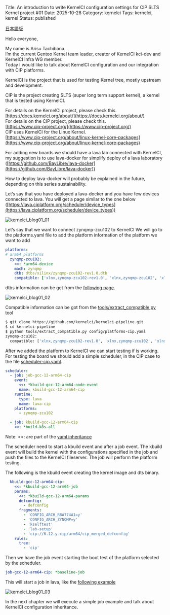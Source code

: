 Title: An introduction to write KernelCI configuration settings for CIP SLTS Kernel project #01
Date: 2025-10-28
Category: kernelci
Tags: kernelci, kernel
Status: published

[日本語版](https://www.cybertrust.co.jp/blog/linux-learning/kernelci-configuration-settings01.html)

Hello everyone,

My name is Arisu Tachibana.  
I’m the current Gentoo Kernel team leader, creator of KernelCI kci-dev and KernelCI Infra WG member.  
Today I would like to talk about KernelCI configuration and our integration with CIP platforms.  

KernelCI is the project that is used for testing Kernel tree, mostly upstream and development.  

CIP is the project creating SLTS (super long term support kernel), a kernel that is tested using KernelCI.  

For details on the KernelCI project, please check this.  
[https://docs.kernelci.org/about/](https://docs.kernelci.org/about/)  
For details on the CIP project, please check this.  
[https://www.cip-project.org/](https://www.cip-project.org/)  
CIP uses KernelCI for the Linux Kernel.  
[https://www.cip-project.org/about/linux-kernel-core-packages](https://www.cip-project.org/about/linux-kernel-core-packages)  

For adding new boards we should have a lava lab connected with KernelCI,  
my suggestion is to use lava-docker for simplify deploy of a lava laboratory  
([https://github.com/BayLibre/lava-docker](https://github.com/BayLibre/lava-docker))

How to deploy lava-docker will probably be explained in the future, depending on this series sustainability.

Let’s say that you have deployed a lava-docker and you have few devices connected to lava.
You will get a page similar to the one below ([https://lava.ciplatform.org/scheduler/device_types](https://lava.ciplatform.org/scheduler/device_types))

![kernelci_blog01_01]({static}/images/kernelci_blog01_01.png)  

Let’s say that we want to connect zynqmp-zcu102 to KernelCI
We will go to the platforms.yaml file to add the platform information of the platform we want to add

```yaml
platforms:
# arm64 platforms
  zynqmp-zcu102:
    <<: *arm64-device
    mach: zynqmp
    dtb: dtbs/xilinx/zynqmp-zcu102-rev1.0.dtb
    compatible: ['xlnx,zynqmp-zcu102-rev1.0', 'xlnx,zynqmp-zcu102', 'xlnx,zynqmp']
```

dtbs information can be get from the [following page](https://web.git.kernel.org/pub/scm/linux/kernel/git/cip/linux-cip.git/tree/arch/arm64/boot/dts/xilinx?h=linux-6.12.y-cip).

![kernelci_blog01_02]({static}/images/kernelci_blog01_02.png)    

Compatible information can be got from the [tools/extract_compatible.py](https://github.com/kernelci/kernelci-pipeline/blob/main/tools/extract_compatible.py) tool
```sh
$ git clone https://github.com/kernelci/kernelci-pipeline.git
$ cd kernelci-pipeline
$ python tools/extract_compatible.py config/platforms-cip.yaml
zynqmp-zcu102:
  compatible: ['xlnx,zynqmp-zcu102-rev1.0', 'xlnx,zynqmp-zcu102', 'xlnx,zynqmp']
```
After we added the platform to KernelCI we can start testing if is working.
For testing the board we should add a simple scheduler, in the CIP case to the file [scheduler-cip.yaml](https://github.com/kernelci/kernelci-pipeline/blob/main/config/scheduler-cip.yaml).

```yaml
scheduler:
  - job: job-gcc-12-arm64-cip
    event:
      <<: *kbuild-gcc-12-arm64-node-event
      name: kbuild-gcc-12-arm64-cip
    runtime:
      type: lava
      name: lava-cip
    platforms:
      - zynqmp-zcu102

  - job: kbuild-gcc-12-arm64-cip
    <<: *build-k8s-all
```
Note:
<<: are part of the [yaml inheritance](https://medium.com/@taha7900/yaml-inheritance-5bb961eb0aac)

The scheduler need to start a kbuild event and after a job event.
The kbuild event will build the kernel with the configurations specified in the job and push the files to the KernelCI fileserver.
The job will perform the platform testing.

The following is the kbuild event creating the kernel image and dts binary.

```yaml
  kbuild-gcc-12-arm64-cip:
    <<: *kbuild-gcc-12-arm64-job
    params:
      <<: *kbuild-gcc-12-arm64-params
      defconfig:
        - defconfig
      fragments:
        - 'CONFIG_ARCH_R8A774A1=y'
        - 'CONFIG_ARCH_ZYNQMP=y'
        - 'kselftest'
        - 'lab-setup'
        - 'cip://6.12.y-cip/arm64/cip_merged_defconfig'
    rules:
      tree:
        - 'cip'
```

Then we have the job event starting the boot test of the platform selected by the scheduler.
```yaml
job-gcc-12-arm64-cip: *baseline-job
```
This will start a job in lava, like the [following example](https://lava.ciplatform.org/scheduler/job/1301506)  

![kernelci_blog01_03]({static}/images/kernelci_blog01_03.png)      

In the next chapter we will execute a simple job example and talk about KernelCI configuration inheritance.
